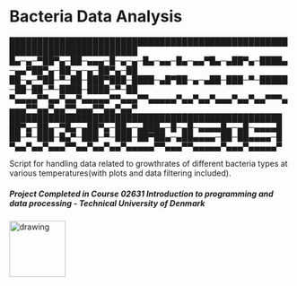 # Bacteria Data Analysis


█████████████████████████████████████████████████████████████████████████
█▄─▄─▀██▀▄─██─▄▄▄─█─▄─▄─█▄─▄▄─█▄─▄▄▀█▄─▄██▀▄─████▄─▄▄▀██▀▄─██─▄─▄─██▀▄─██
██─▄─▀██─▀─██─███▀███─████─▄█▀██─▄─▄██─███─▀─█████─██─██─▀─████─████─▀─██
▀▄▄▄▄▀▀▄▄▀▄▄▀▄▄▄▄▄▀▀▄▄▄▀▀▄▄▄▄▄▀▄▄▀▄▄▀▄▄▄▀▄▄▀▄▄▀▀▀▄▄▄▄▀▀▄▄▀▄▄▀▀▄▄▄▀▀▄▄▀▄▄▀
█████████████████████████████████████████████████
██▀▄─██▄─▀█▄─▄██▀▄─██▄─▄███▄─█─▄█─▄▄▄▄█▄─▄█─▄▄▄▄█
██─▀─███─█▄▀─███─▀─███─██▀██▄─▄██▄▄▄▄─██─██▄▄▄▄─█
▀▄▄▀▄▄▀▄▄▄▀▀▄▄▀▄▄▀▄▄▀▄▄▄▄▄▀▀▄▄▄▀▀▄▄▄▄▄▀▄▄▄▀▄▄▄▄▄▀

Script for handling data related to growthrates of different bacteria types at various temperatures(with plots and data filtering included).

##### Project Completed in Course 02631 Introduction to programming and data processing - Technical University of Denmark 
<img src="https://user-images.githubusercontent.com/65953954/120001846-7f05f180-bfd4-11eb-8c11-2379a547dc9f.jpg" alt="drawing" width="100"/>
